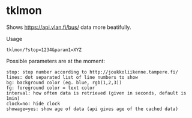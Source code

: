 # tklmon

Shows https://api.vlan.fi/bus/ data more beatifully.

Usage

	tklmon/?stop=1234&param1=XYZ

Possible parameters are at the moment:

	stop: stop number according to http://joukkoliikenne.tampere.fi/
	lines: dot separated list of line numbers to show
	bg: background color (eg. blue, rgb(1,2,3))
	fg: foreground color = text color
	interval: how often data is retrieved (given in seconds, default is 1min)
	clock=no: hide clock
	showage=yes: show age of data (api gives age of the cached data)
